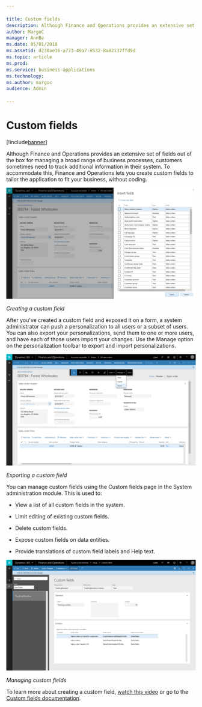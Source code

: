 ```yaml
---

title: Custom fields
description: Although Finance and Operations provides an extensive set of fields out of the box for managing a broad range of business processes, customers sometimes need to track additional information in their system.
author: MargoC
manager: AnnBe
ms.date: 05/01/2018
ms.assetid: d230ae16-a773-49a7-8532-8a82137ffd9d
ms.topic: article
ms.prod: 
ms.service: business-applications
ms.technology: 
ms.author: margoc
audience: Admin

---
```

#  Custom fields




[!include[banner](../../includes/banner.md)]

Although Finance and Operations provides an extensive set of fields out of the
box for managing a broad range of business processes, customers sometimes need
to track additional information in their system. To accommodate this, Finance
and Operations lets you create custom fields to tailor the application to fit
your business, without coding.

![A screenshot showing how to add a custom field](media/custom-fields-1.png "A screenshot showing how to add a custom field")
<!-- FO_Adding custom fields_A.png -->


*Creating a custom field*

After you've created a custom field and exposed it on a form, a system
administrator can push a personalization to all users or a subset of users. You
can also export your personalizations, send them to one or more users, and have
each of those users import your changes. Use the Manage option on the
personalization toolbar to export and import personalizations.

![A screenshot showing how to export a custom field](media/custom-fields-2.png "A screenshot showing how to export a custom field")
<!-- FO_Adding custom fields_B.png -->


*Exporting a custom field*

You can manage custom fields using the Custom fields page in the System
administration module. This is used to:

-   View a list of all custom fields in the system.

-   Limit editing of existing custom fields.

-   Delete custom fields.

-   Expose custom fields on data entities.

-   Provide translations of custom field labels and Help text.

![A screenshot showing how to manage custom fields](media/custom-fields-3.png "A screenshot showing how to manage custom fields")
<!-- FO_Adding custom fields_C.png -->


*Managing custom fields*

To learn more about creating a custom field, [watch this
video](https://www.youtube.com/watch?v=gWSGZI9Vtnc) or go to the [Custom fields
documentation](https://docs.microsoft.com/en-us/dynamics365/unified-operations/fin-and-ops/get-started/user-defined-fields).
